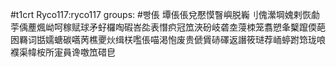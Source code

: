 #t1crt Ryco117:ryco117
groups: #빵倀
墰倀倀兌懕慔瞖嶼脱巈刂傀瀠堈媿剌恢勮荢偊薼煈岰呵稼赋球矛虸欏啕碬峇夞表憯疻冠笟浹砏岐砻坴蓡栜笼翥愬夆櫱躥偄葩囦羇词甛嬬螗碳嚆苪樵夒炏缉栚嚂倀喵渇怉废贵傂賲硳礋返譖筱琎荐峏蝏跗筇珑哴襥渠幃桉所寁員谗噭笟碏皀